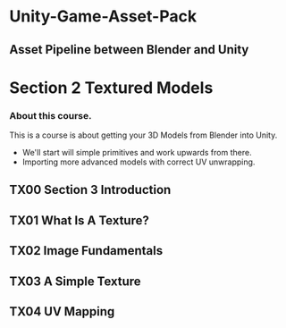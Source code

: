 # Unity-Game-Asset-Pack
## Asset Pipeline between Blender and Unity
# Section 2 Textured Models

### About this course.
This is a course is about getting your 3D Models from Blender into Unity.
- We'll start will simple primitives and work upwards from there.
- Importing more advanced models with correct UV unwrapping.

## TX00 Section 3 Introduction
## TX01 What Is A Texture?
## TX02 Image Fundamentals
## TX03 A Simple Texture
## TX04 UV Mapping
